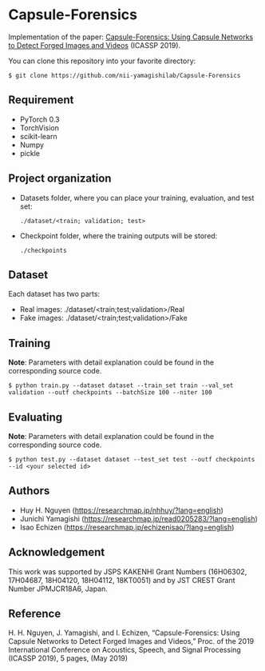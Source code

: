 # Capsule-Forensics

Implementation of the paper:  <a href="https://arxiv.org/abs/1810.11215">Capsule-Forensics: Using Capsule Networks to Detect Forged Images and Videos</a> (ICASSP 2019).

You can clone this repository into your favorite directory:

    $ git clone https://github.com/nii-yamagishilab/Capsule-Forensics

## Requirement
- PyTorch 0.3
- TorchVision
- scikit-learn
- Numpy
- pickle

## Project organization
- Datasets folder, where you can place your training, evaluation, and test set:

      ./dataset/<train; validation; test>
- Checkpoint folder, where the training outputs will be stored:

      ./checkpoints
      
## Dataset
Each dataset has two parts:
- Real images: ./dataset/\<train;test;validation\>/Real
- Fake images: ./dataset/\<train;test;validation\>/Fake


## Training
**Note**: Parameters with detail explanation could be found in the corresponding source code.

    $ python train.py --dataset dataset --train_set train --val_set validation --outf checkpoints --batchSize 100 --niter 100

## Evaluating
**Note**: Parameters with detail explanation could be found in the corresponding source code.

    $ python test.py --dataset dataset --test_set test --outf checkpoints --id <your selected id>

## Authors
- Huy H. Nguyen (https://researchmap.jp/nhhuy/?lang=english)
- Junichi Yamagishi (https://researchmap.jp/read0205283/?lang=english)
- Isao Echizen (https://researchmap.jp/echizenisao/?lang=english)

## Acknowledgement
This work was supported by JSPS KAKENHI Grant Numbers (16H06302, 17H04687, 18H04120, 18H04112, 18KT0051) and by JST CREST Grant Number JPMJCR18A6, Japan.

## Reference
H. H. Nguyen, J. Yamagishi, and I. Echizen, “Capsule-Forensics: Using Capsule Networks to Detect Forged Images and Videos,” Proc. of the 2019 International Conference on Acoustics, Speech, and Signal Processing (ICASSP 2019), 5 pages, (May 2019)
